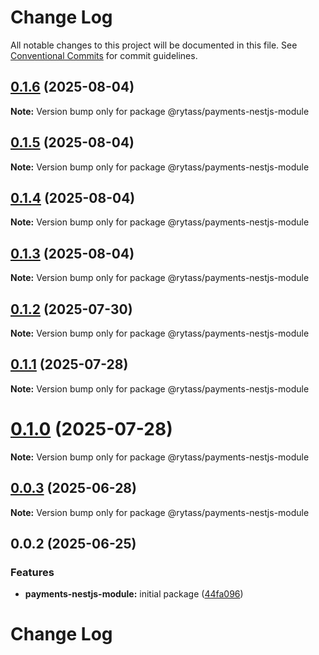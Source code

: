 # Change Log

All notable changes to this project will be documented in this file.
See [Conventional Commits](https://conventionalcommits.org) for commit guidelines.

## [0.1.6](https://github.com/Rytass/Utils/compare/@rytass/payments-nestjs-module@0.1.5...@rytass/payments-nestjs-module@0.1.6) (2025-08-04)

**Note:** Version bump only for package @rytass/payments-nestjs-module

## [0.1.5](https://github.com/Rytass/Utils/compare/@rytass/payments-nestjs-module@0.1.4...@rytass/payments-nestjs-module@0.1.5) (2025-08-04)

**Note:** Version bump only for package @rytass/payments-nestjs-module

## [0.1.4](https://github.com/Rytass/Utils/compare/@rytass/payments-nestjs-module@0.1.3...@rytass/payments-nestjs-module@0.1.4) (2025-08-04)

**Note:** Version bump only for package @rytass/payments-nestjs-module

## [0.1.3](https://github.com/Rytass/Utils/compare/@rytass/payments-nestjs-module@0.1.2...@rytass/payments-nestjs-module@0.1.3) (2025-08-04)

**Note:** Version bump only for package @rytass/payments-nestjs-module

## [0.1.2](https://github.com/Rytass/Utils/compare/@rytass/payments-nestjs-module@0.1.1...@rytass/payments-nestjs-module@0.1.2) (2025-07-30)

**Note:** Version bump only for package @rytass/payments-nestjs-module

## [0.1.1](https://github.com/Rytass/Utils/compare/@rytass/payments-nestjs-module@0.1.0...@rytass/payments-nestjs-module@0.1.1) (2025-07-28)

**Note:** Version bump only for package @rytass/payments-nestjs-module

# [0.1.0](https://github.com/Rytass/Utils/compare/@rytass/payments-nestjs-module@0.0.3...@rytass/payments-nestjs-module@0.1.0) (2025-07-28)

**Note:** Version bump only for package @rytass/payments-nestjs-module

## [0.0.3](https://github.com/Rytass/Utils/compare/@rytass/payments-nestjs-module@0.0.2...@rytass/payments-nestjs-module@0.0.3) (2025-06-28)

**Note:** Version bump only for package @rytass/payments-nestjs-module

## 0.0.2 (2025-06-25)

### Features

- **payments-nestjs-module:** initial package ([44fa096](https://github.com/Rytass/Utils/commit/44fa09616c6336d521f3752d27e47cff70b0fc89))

# Change Log
